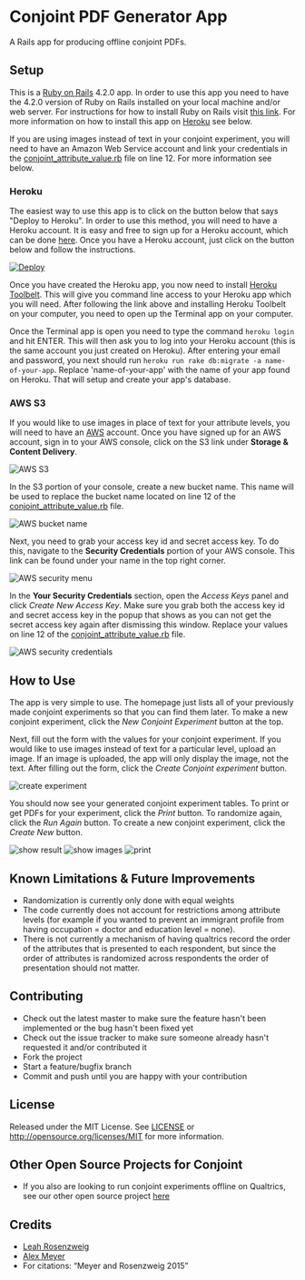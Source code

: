 # Conjoint PDF Generator App

A Rails app for producing offline conjoint PDFs.

## Setup

This is a [Ruby on Rails](http://http://rubyonrails.org/) 4.2.0 app. In order to use this app you need to have the 4.2.0 version of Ruby on Rails installed on your local machine and/or web server. For instructions for how to install Ruby on Rails visit [this link](http://installrails.com/). For more information on how to install this app on [Heroku](http://heroku.com) see below.

If you are using images instead of text in your conjoint experiment, you will need to have an Amazon Web Service account and link your credentials in the [conjoint_attribute_value.rb](app/models/conjoint_attribute_value.rb) file on line 12. For more information see below.

### Heroku

The easiest way to use this app is to click on the button below that says "Deploy to Heroku". In order to use this method, you will need to have a Heroku account. It is easy and free to sign up for a Heroku account, which can be done [here](https://signup.heroku.com/?c=70130000001x9jFAAQ). Once you have a Heroku account, just click on the button below and follow the instructions.

[![Deploy](https://www.herokucdn.com/deploy/button.svg)](https://heroku.com/deploy)

Once you have created the Heroku app, you now need to install [Heroku Toolbelt](https://toolbelt.heroku.com/). This will give you command line access to your Heroku app which you will need. After following the link above and installing Heroku Toolbelt on your computer, you need to open up the Terminal app on your computer.

Once the Terminal app is open you need to type the command `heroku login` and hit ENTER. This will then ask you to log into your Heroku account (this is the same account you just created on Heroku). After entering your email and password, you next should run `heroku run rake db:migrate -a name-of-your-app`. Replace 'name-of-your-app' with the name of your app found on Heroku. That will setup and create your app's database.

### AWS S3

If you would like to use images in place of text for your attribute levels, you will need to have an [AWS](http://aws.amazon.com) account. Once you have signed up for an AWS account, sign in to your AWS console, click on the S3 link under **Storage & Content Delivery**. 

![AWS S3](public/screenshots/aws_s3.png)

In the S3 portion of your console, create a new bucket name. This name will be used to replace the bucket name located on line 12 of the [conjoint_attribute_value.rb](app/models/conjoint_attribute_value.rb) file.

![AWS bucket name](public/screenshots/create_bucket.png)

Next, you need to grab your access key id and secret access key. To do this, navigate to the **Security Credentials** portion of your AWS console. This link can be found under your name in the top right corner.

![AWS security menu](public/screenshots/security_menu.png)

In the **Your Security Credentials** section, open the *Access Keys* panel and click *Create New Access Key*. Make sure you grab both the access key id and secret access key in the popup that shows as you can not get the secret access key again after dismissing this window. Replace your values on line 12 of the [conjoint_attribute_value.rb](app/models/conjoint_attribute_value.rb) file.

![AWS security credentials](public/screenshots/security_credentials.png)

## How to Use

The app is very simple to use. The homepage just lists all of your previously made conjoint experiments so that you can find them later. To make a new conjoint experiment, click the *New Conjoint Experiment* button at the top.

Next, fill out the form with the values for your conjoint experiment. If you would like to use images instead of text for a particular level, upload an image. If an image is uploaded, the app will only display the image, not the text. After filling out the form, click the *Create Conjoint experiment* button.

![create experiment](public/screenshots/create_experiment.png)

You should now see your generated conjoint experiment tables. To print or get PDFs for your experiment, click the *Print* button. To randomize again, click the *Run Again* button. To create a new conjoint experiment, click the *Create New* button.

![show result](public/screenshots/show_result.png)
![show images](public/screenshots/with_images.png)
![print](public/screenshots/print.png)

## Known Limitations & Future Improvements

* Randomization is currently only done with equal weights
* The code currently does not account for restrictions among attribute levels (for example if you wanted to prevent an immigrant profile from having occupation = doctor and education level = none).
* There is not currently a mechanism of having qualtrics record the order of the attributes that is presented to each respondent, but since the order of attributes is randomized across respondents the order of presentation should not matter.

## Contributing

* Check out the latest master to make sure the feature hasn't been implemented or the bug hasn't been fixed yet
* Check out the issue tracker to make sure someone already hasn't requested it and/or contributed it
* Fork the project
* Start a feature/bugfix branch
* Commit and push until you are happy with your contribution

## License

Released under the MIT License. See [LICENSE](LICENSE) or http://opensource.org/licenses/MIT for more information.

## Other Open Source Projects for Conjoint

* If you also are looking to run conjoint experiments offline on Qualtrics, see our other open source project [here](https://github.com/acmeyer/Conjoint-for-Qualtrics-Offline)

## Credits

* [Leah Rosenzweig](http://www.leahrrosenzweig.com)
* [Alex Meyer](https://twitter.com/alexcmeyer)
* For citations: “Meyer and Rosenzweig 2015”


